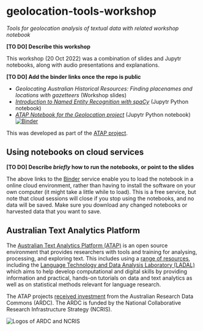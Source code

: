 # geolocation-tools-workshop

_Tools for geolocation analysis of textual data with related workshop notebook_

__[TO DO] Describe this workshop__

This workshop (20 Oct 2022) was a combination of slides and Jupytr notebooks, along with audio presentations and explanations.

__[TO DO] Add the binder links once the repo is public__

* _Geolocating Australian Historical Resources: Finding placenames and locations with gazetteers_ (Workshop slides)
* _[Introduction to Named Entity Recognition with spaCy](https://github.com/Australian-Text-Analytics-Platform/geolocation-tools-workshop/blob/abb322e16ca6187a74669ebc7722a7fa08c52c1b/notebooks/spacy_ner_introduction.ipynb)_ (Jupytr Python notebook)
* _[ATAP Notebook for the Geolocation project](https://github.com/Australian-Text-Analytics-Platform/geolocation-tools-workshop/blob/abb322e16ca6187a74669ebc7722a7fa08c52c1b/notebooks/atap_geolocation_workshop.ipynb)_ (Jupytr Python notebook)  [![Binder](https://mybinder.org/badge_logo.svg)](https://mybinder.org/v2/gh/Australian-Text-Analytics-Platform/geolocation-tools-workshop/HEAD?urlpath=https%3A%2F%2Fgithub.com%2FAustralian-Text-Analytics-Platform%2Fgeolocation-tools-workshop%2Fblob%2Fmain%2Fnotebooks%2Fatap_geolocation_workshop.ipynb)

This was developed as part of the [ATAP project](#section-atap).

## Using notebooks on cloud services  <a class="anchor" id="section-binder"></a>

__[TO DO] Describe *briefly* how to run the notebooks, or point to the slides__ 

The above links to the [Binder](https://mybinder.org/) service enable you to load the notebook in a online cloud environment, rather than having to install the software on your own computer (it might take a little while to load). This is a free service, but note that cloud sessions will close if you stop using the notebooks, and no data will be saved. Make sure you download any changed notebooks or harvested data that you want to save.

## Australian Text Analytics Platform <a class="anchor" id="section-atap"></a>

The [Australian Text Analytics Platform (ATAP)](https://www.atap.edu.au) is an open source environment that provides researchers with tools and training for analysing, processing, and exploring text. This includes using a [range of resources](https://www.atap.edu.au/resources), including the [Language Technology and Data Analysis Laboratory (LADAL)](https://slcladal.github.io/) which aims to help develop computational and digital skills by providing information and practical, hands-on tutorials on data and text analytics as well as on statistical methods relevant for language research. 

The ATAP projects [received investment](https://doi.org/10.47486/PL074) from the Australian Research Data Commons (ARDC). The ARDC is funded by the National Collaborative Research Infrastructure Strategy (NCRIS).

![Logos of ARDC and NCRIS](https://user-images.githubusercontent.com/12245823/192428197-a7cd7d8c-2da4-42be-9bf9-c22b4e767af4.png)
